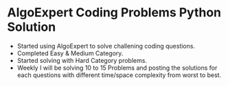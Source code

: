 # AlgoExpert Coding Problems Python Solution

- Started using AlgoExpert to solve challening coding questions. <br>
- Completed Easy & Medium Category.
- Started solving with Hard Category problems.
- Weekly I will be solving 10 to 15 Problems and posting the solutions for each questions with different time/space complexity from worst to best.
